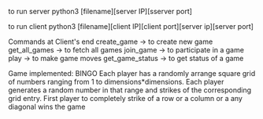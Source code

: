 to run server
python3 [filename][server IP][sserver port]

to run client 
python3 [filename][client IP][client port][server ip][server port]

Commands at Client's end
create_game -> to create new game
get_all_games -> to fetch all games
join_game -> to participate in a game
play -> to make game moves
get_game_status -> to get status of a game

Game implemented: BINGO
Each player has a randomly arrange square grid of numbers ranging from 1 to dimensions*dimensions. Each player generates a random number in that range and strikes of the corresponding grid entry. First player to completely strike of a row or a column or a any diagonal wins the game
